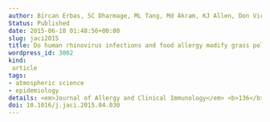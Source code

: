 ```yaml
---
author: Bircan Erbas, SC Dharmage, ML Tang, Md Akram, KJ Allen, Don Vicendese, JM Davies, Rob J Hyndman, Ed J Newbigin, PE Taylor, PG  Bardin, Michael J Abramson
Status: Published
date: 2015-06-10 01:48:56+00:00
slug: jaci2015
title: Do human rhinovirus infections and food allergy modify grass pollen–induced asthma hospital admissions in children?
wordpress_id: 3002
kind:
 article
tags:
- atmospheric science
- epidemiology
details: <em>Journal of Allergy and Clinical Immunology</em> <b>136</b>(4), 1118–1120.e2
doi: 10.1016/j.jaci.2015.04.030
---
```

